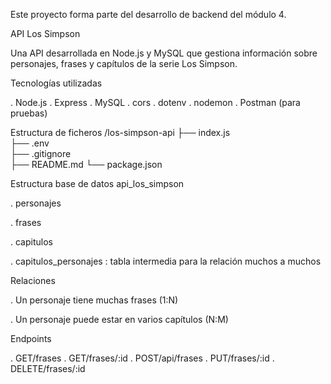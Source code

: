 Este proyecto forma parte del desarrollo de backend del módulo 4.

API Los Simpson

Una API desarrollada en Node.js y MySQL que gestiona información sobre personajes, frases y capítulos de la serie Los Simpson.

Tecnologías utilizadas

. Node.js
. Express
. MySQL
. cors
. dotenv
. nodemon
. Postman (para pruebas)

Estructura de ficheros
/los-simpson-api
├── index.js  
├── .env  
├── .gitignore  
├── README.md
└── package.json

Estructura base de datos api_los_simpson

. personajes

. frases

. capitulos

. capitulos_personajes : tabla intermedia para la relación muchos a muchos

Relaciones

. Un personaje tiene muchas frases (1:N)

. Un personaje puede estar en varios capítulos (N:M)

Endpoints

. GET/frases
. GET/frases/:id
. POST/api/frases
. PUT/frases/:id
. DELETE/frases/:id

